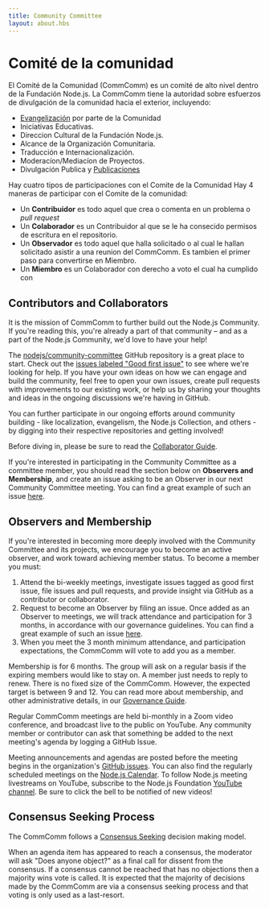 ```yaml
---
title: Community Committee
layout: about.hbs
---
```


<!-- # Community Committee

The Community Committee (CommComm) is a top-level committee in the Node.js Foundation. The CommComm has authority over outward-facing community outreach efforts, including:
 - Community [Evangelism](https://github.com/nodejs/evangelism)
 - Education Initiatives
 - Cultural Direction of Node.js Foundation
 - Community Organization Outreach
 - Translation and Internationalization
 - Project Moderation/Mediation
 - Public Outreach and [Publications](https://medium.com/the-node-js-collection)

There are four types of involvement with the Community Committee:

  - A **Contributor** is any individual creating or commenting on an issue or pull request.
  - A **Collaborator** is a contributor who has been given write access to the repository
  - An **Observer** is any individual who has requested or been requested to attend a CommComm meeting. It is also the first step to becoming a Member.
  - A **Member** is a collaborator with voting rights who has met the requirements of participation and voted in by the CommComm voting process.

For the current list of Community Committee members, see the project's [README.md](https://github.com/nodejs/community-committee). -->

# Comité de la comunidad

El Comité de la Comunidad (CommComm) es un comité de alto nivel dentro de la Fundación Node.js.
La CommComm tiene la autoridad sobre esfuerzos de divulgación de la comunidad hacia el exterior, incluyendo:
 - [Evangelización](https://github.com/nodejs/evangelism) por parte de la Comunidad
 - Iniciativas Educativas.
 - Direccion Cultural de la Fundación Node.js.
 - Alcance de la Organización Comunitaria.
 - Traducción e Internacionalización.
 - Moderacíon/Mediacíon de Proyectos.
 - Divulgación Publica y [Publicaciones](https://medium.com/the-node-js-collection)

Hay cuatro tipos de participaciones con el Comite de la Comunidad
Hay 4 maneras de participar con el Comite de la comunidad:

  - Un **Contribuidor** es todo aquel que crea o comenta en un problema o _pull request_
  - Un **Colaborador** es un Contribuidor al que se le ha consecido permisos de escritura en el repositorio.
  - Un **Observador** es todo aquel que halla solicitado o al cual le hallan solicitado asistir a una reunion del CommComm. Es tambien el primer paso para convertirse en Miembro.
  - Un **Miembro** es un Colaborador con derecho a voto el cual ha cumplido con 

## Contributors and Collaborators

It is the mission of CommComm to further build out the Node.js Community. If you're reading this, you're already a part of that community – and as a part of the Node.js Community, we'd love to have your help!

The [nodejs/community-committee](https://github.com/nodejs/community-committee) GitHub repository is a great place to start. Check out the [issues labeled "Good first issue"](https://github.com/nodejs/community-committee/labels/good%20first%20issue) to see where we're looking for help. If you have your own ideas on how we can engage and build the community, feel free to open your own issues, create pull requests with improvements to our existing work, or help us by sharing your thoughts and ideas in the ongoing discussions we're having in GitHub.

You can further participate in our ongoing efforts around community building - like localization, evangelism, the Node.js Collection, and others - by digging into their respective repositories and getting involved!

Before diving in, please be sure to read the [Collaborator Guide](https://github.com/nodejs/community-committee/blob/master/COLLABORATOR_GUIDE.md).

If you're interested in participating in the Community Committee as a committee member, you should read the section below on **Observers and Membership**, and create an issue asking to be an Observer in our next Community Committee meeting. You can find a great example of such an issue [here](https://github.com/nodejs/community-committee/issues/142).

## Observers and Membership

If you're interested in becoming more deeply involved with the Community Committee and its projects, we encourage you to become an active observer, and work toward achieving member status. To become a member you must:

 1. Attend the bi-weekly meetings, investigate issues tagged as good first issue, file issues and pull requests, and provide insight via GitHub as a contributor or collaborator.
 2. Request to become an Observer by filing an issue. Once added as an Observer to meetings, we will track attendance and participation for 3 months, in accordance with our governance guidelines. You can find a great example of such an issue [here](https://github.com/nodejs/community-committee/issues/142).
 3. When you meet the 3 month minimum attendance, and participation expectations, the CommComm will vote to add you as a member.

Membership is for 6 months. The group will ask on a regular basis if the expiring members would like to stay on. A member just needs to reply to renew. There is no fixed size of the CommComm. However, the expected target is between 9 and 12. You can read more about membership, and other administrative details, in our [Governance Guide](https://github.com/nodejs/community-committee/blob/master/GOVERNANCE.md).

Regular CommComm meetings are held bi-monthly in a Zoom video conference, and broadcast live to the public on YouTube. Any community member or contributor can ask that something be added to the next meeting's agenda by logging a GitHub Issue.

Meeting announcements and agendas are posted before the meeting begins in the organization's [GitHub issues](https://github.com/nodejs/community-committee/issues). You can also find the regularly scheduled meetings on the [Node.js Calendar](https://nodejs.org/calendar). To follow Node.js meeting livestreams on YouTube, subscribe to the Node.js Foundation [YouTube channel](https://www.youtube.com/channel/UCQPYJluYC_sn_Qz_XE-YbTQ). Be sure to click the bell to be notified of new videos!

## Consensus Seeking Process

The CommComm follows a [Consensus Seeking](https://en.wikipedia.org/wiki/Consensus-seeking_decision-making) decision making model.

When an agenda item has appeared to reach a consensus, the moderator will ask "Does anyone object?" as a final call for dissent from the consensus. If a consensus cannot be reached that has no objections then a majority wins vote is called. It is expected that the majority of decisions made by the CommComm are via a consensus seeking process and that voting is only used as a last-resort.
